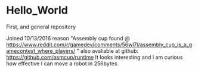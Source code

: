 # Hello_World
First, and general repository

Joined 10/13/2016
reason "Assembly cup found @ https://www.reddit.com/r/gamedev/comments/56wl7l/assembly_cup_is_a_gamecontest_where_players/ " also avaliable at github: https://github.com/asmcup/runtime 
It looks interesting and I am curious how effective I can move a robot in 256bytes. 
